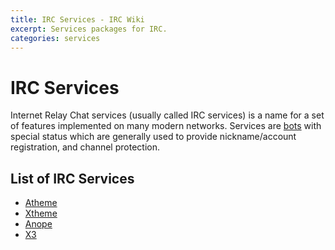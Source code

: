 ```yaml
---
title: IRC Services - IRC Wiki
excerpt: Services packages for IRC.
categories: services
---
```

# IRC Services
Internet Relay Chat services (usually called IRC services) is a name for a set of features implemented on many modern networks. Services are [bots](/wiki/bot) with special status which are generally used to provide nickname/account registration, and channel protection.

## List of IRC Services
* [Atheme](/wiki/services/atheme)
* [Xtheme](/wiki/services/xtheme)
* [Anope](/wiki/services/anope)
* [X3](/wiki/services/x3)